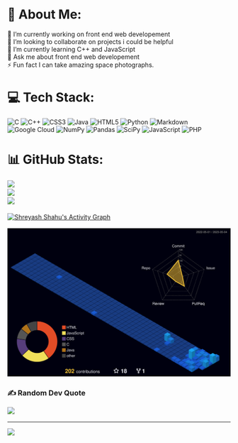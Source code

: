 # 💫 About Me:
🔭 I’m currently working on front end web developement<br>👯 I’m looking to collaborate on projects i could be helpful<br>🌱 I’m currently learning C++ and JavaScript<br>💬 Ask me about front end web developement<br>⚡ Fun fact I can take amazing space photographs.


# 💻 Tech Stack:
![C](https://img.shields.io/badge/c-%2300599C.svg?style=for-the-badge&logo=c&logoColor=white) ![C++](https://img.shields.io/badge/c++-%2300599C.svg?style=for-the-badge&logo=c%2B%2B&logoColor=white) ![CSS3](https://img.shields.io/badge/css3-%231572B6.svg?style=for-the-badge&logo=css3&logoColor=white) ![Java](https://img.shields.io/badge/java-%23ED8B00.svg?style=for-the-badge&logo=java&logoColor=white) ![HTML5](https://img.shields.io/badge/html5-%23E34F26.svg?style=for-the-badge&logo=html5&logoColor=white) ![Python](https://img.shields.io/badge/python-3670A0?style=for-the-badge&logo=python&logoColor=ffdd54) ![Markdown](https://img.shields.io/badge/markdown-%23000000.svg?style=for-the-badge&logo=markdown&logoColor=white) ![Google Cloud](https://img.shields.io/badge/Google%20Cloud-%234285F4.svg?style=for-the-badge&logo=google-cloud&logoColor=white) ![NumPy](https://img.shields.io/badge/numpy-%23013243.svg?style=for-the-badge&logo=numpy&logoColor=white) ![Pandas](https://img.shields.io/badge/pandas-%23150458.svg?style=for-the-badge&logo=pandas&logoColor=white) ![SciPy](https://img.shields.io/badge/SciPy-%230C55A5.svg?style=for-the-badge&logo=scipy&logoColor=%white) ![JavaScript](https://img.shields.io/badge/javascript-%23323330.svg?style=for-the-badge&logo=javascript&logoColor=%23F7DF1E)
![PHP](https://img.shields.io/badge/c-%2300599C.svg?style=for-the-badge&logo=c&logoColor=white) 
# 📊 GitHub Stats:
![](https://github-readme-stats.vercel.app/api?username=1-Shreyash&theme=dark&hide_border=false&include_all_commits=false&count_private=false)<br/>
![](https://github-readme-streak-stats.herokuapp.com/?user=1-Shreyash&theme=dark&hide_border=false)<br/>
![](https://github-readme-stats.vercel.app/api/top-langs/?username=1-Shreyash&theme=dark&hide_border=false&include_all_commits=false&count_private=false&layout=compact)
<br/>
<br/>
<a href="https://github.com/1-Shreyash/github-readme-activity-graph"><img alt="Shreyash Shahu's Activity Graph" src="https://github-readme-activity-graph.cyclic.app/graph?username=1-Shreyash&bg_color=0D1117&color=5BCDEC&line=5BCDEC&point=FFFFFF&hide_border=true" /></a>
<br/>
<br/>
![](./profile-3d-contrib/profile-night-view.svg)


### ✍️ Random Dev Quote
![](https://quotes-github-readme.vercel.app/api?type=horizontal&theme=radical)

---
[![](https://visitcount.itsvg.in/api?id=1-Shreyash&icon=0&color=0)](https://visitcount.itsvg.in)
<!-- Proudly created with GPRM ( https://gprm.itsvg.in ) -->
